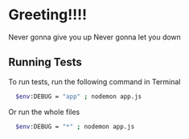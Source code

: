 # Greeting!!!!
Never gonna give you up
Never gonna let you down

## Running Tests
To run tests, run the following command in Terminal

```bash
  $env:DEBUG = "app" ; nodemon app.js
```
Or run the whole files

```bash
  $env:DEBUG = "*" ; nodemon app.js
```
